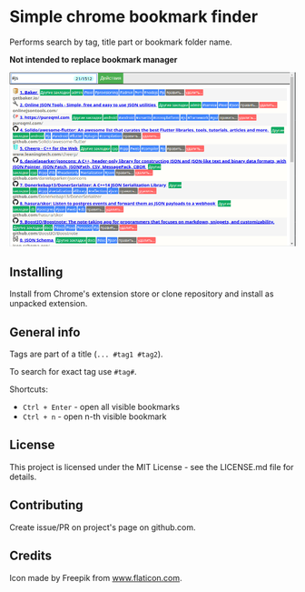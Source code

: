 # Simple chrome bookmark finder

Performs search by tag, title part or bookmark folder name.

**Not intended to replace bookmark manager**

![screenshot](screenshot.png)

## Installing

Install from Chrome's extension store or
clone repository and install as unpacked extension.

## General info

Tags are part of a title (`... #tag1 #tag2`).

To search for exact tag use `#tag#`.

Shortcuts:

* `Ctrl + Enter` - open all visible bookmarks
* `Ctrl + n` - open n-th visible bookmark

## License

This project is licensed under the MIT License - see the LICENSE.md file for details.

## Contributing

Create issue/PR on project's page on github.com.

## Credits

Icon made by Freepik from www.flaticon.com.
